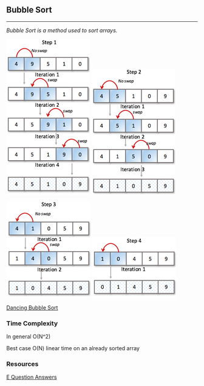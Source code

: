 ## Bubble Sort

---

_Bubble Sort is a method used to sort arrays._

![Step 1](./images/bubble-sort-step1-iteration-stages.png)
![Step 2](./images/bubble-sort-step2-iteration-stages.png)

![Step 3](./images/bubble-sort-step3-iteration-stages.png)
![Step 4](./images/bubble-sort-step4-iteration-stages.png)

[Dancing Bubble Sort]("https://www.youtube.com/watch?v=lyZQPjUT5B4")

### Time Complexity

In general O(N^2)

Best case O(N) linear time on an already sorted array

### Resources

[E Question Answers](equestionanswers.com/c/c-bubble-sort.php)

